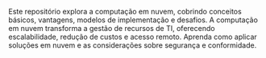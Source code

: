 
Este repositório explora a computação em nuvem, cobrindo conceitos básicos, vantagens, modelos de implementação e desafios. A computação em nuvem transforma a gestão de recursos de TI, oferecendo escalabilidade, redução de custos e acesso remoto. Aprenda como aplicar soluções em nuvem e as considerações sobre segurança e conformidade.
